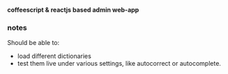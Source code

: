 




#### coffeescript & reactjs based admin web-app 

### notes


Should be able to:

- load different dictionaries
- test them live under various settings, like autocorrect or autocomplete.  
